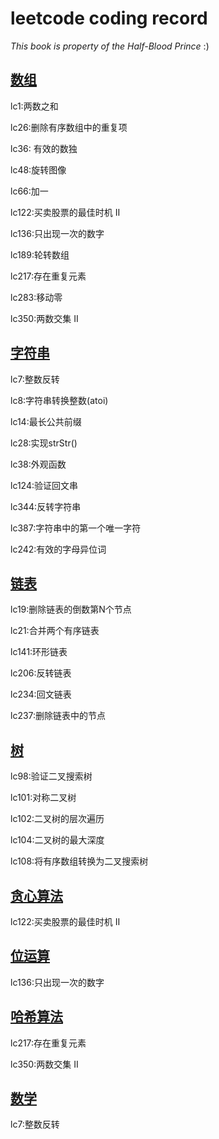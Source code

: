 # leetcode coding record

*This book is property of the Half-Blood Prince* :)

## [数组](./数组/)

lc1:两数之和

lc26:删除有序数组中的重复项 

lc36: 有效的数独

lc48:旋转图像

lc66:加一

lc122:买卖股票的最佳时机 II

lc136:只出现一次的数字

lc189:轮转数组

lc217:存在重复元素

lc283:移动零

lc350:两数交集 II

## [字符串](./字符串/)

lc7:整数反转

lc8:字符串转换整数(atoi)

lc14:最长公共前缀

lc28:实现strStr()

lc38:外观函数

lc124:验证回文串

lc344:反转字符串

lc387:字符串中的第一个唯一字符

lc242:有效的字母异位词

## [链表](./链表/)

lc19:删除链表的倒数第N个节点

lc21:合并两个有序链表

lc141:环形链表

lc206:反转链表

lc234:回文链表

lc237:删除链表中的节点

## [树](./树/)

lc98:验证二叉搜索树

lc101:对称二叉树

lc102:二叉树的层次遍历

lc104:二叉树的最大深度

lc108:将有序数组转换为二叉搜索树

## [贪心算法](./贪心/)

lc122:买卖股票的最佳时机 II 

## [位运算](./位运算/)

lc136:只出现一次的数字

## [哈希算法](./哈希/)

lc217:存在重复元素

lc350:两数交集 II

## [数学](./数学/)

lc7:整数反转